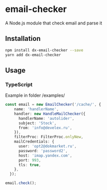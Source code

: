 # email-checker
A Node.js module that check email and parse it

## Installation 
```sh
npm install dx-email-checker --save
yarn add dx-email-checker
```
## Usage
### TypeScript
Example in folder /examples/
```typescript
const email = new EmailChecker('/cache/', {
    name: 'handlerName',
    handler: new HandleMailChecker({
      handlerName: 'autolider',
      subject: 'Stock',
      from: 'info@develex.ru',
    }),
    filterProc: FilterProc.onlyNew,
    mailCredentials: {
      user: 'opt2@dokmarket.ru',
      password: 'password2',
      host: 'imap.yandex.com',
      port: 993,
      tls: true,
    },
  });

email.check();
```

